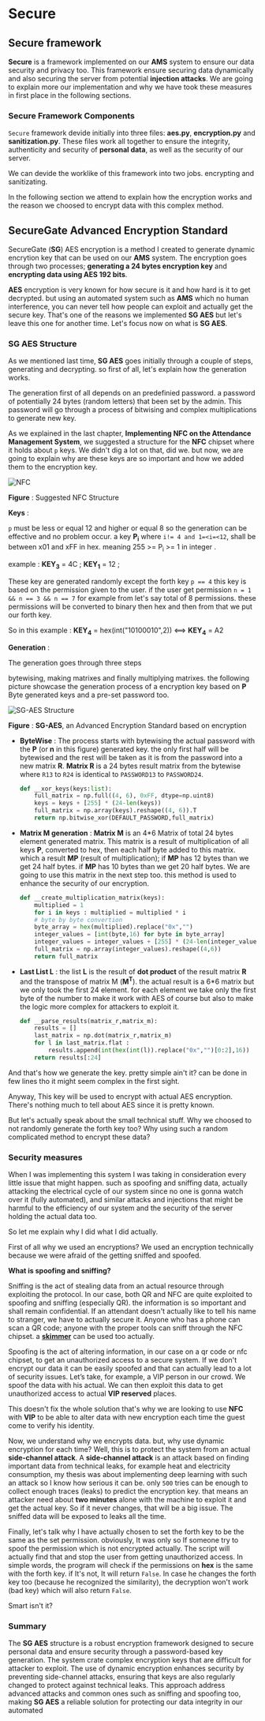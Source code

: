 # Secure

## Secure framework
**Secure** is a framework implemented on our **AMS** system to ensure our data security and privacy too. This framework ensure securing data dynamically and also securing the server from potential **injection attacks**. We are going to explain more our implementation and why we have took these measures in first place in the following sections.

### Secure Framework Components

``Secure`` framework devide initially into three files: **aes.py**, **encryption.py** and **sanitization.py**. These files work all together to ensure the integrity, authenticity and security of **personal data**, as well as the security of our server.

We can devide the worklike of this framework into two jobs. encrypting and sanitizating.

In the following section we attend to explain how the encryption works and the reason we choosed to encrypt data with this complex method.

## SecureGate Advanced Encryption Standard

SecureGate (**SG**) AES encryption is a method I created to generate dynamic encrytion key that can be used on our **AMS** system. The encryption goes through two processes; **generating a 24 bytes encryption key** and **encrypting data using AES 192 bits**.

**AES** encryption is very known for how secure is it and how hard is it to get decrypted. but using an automated system such as **AMS** which no human interference, you can never tell how people can exploit and actually get the secure key. That's one of the reasons we implemented **SG AES** but let's leave this one for another time. Let's focus now on what is **SG AES**.


### SG AES Structure

As we mentioned last time, **SG AES** goes initially through a couple of steps, generating and decrypting. so first of all, let's explain how the generation works.

The generation first of all depends on an predefinied password. a password of potentially 24 bytes (random letters) that been set by the admin. This password will go through a process of bitwising and complex multiplications to generate new key.

As we explained in the last chapter, **Implementing NFC on the Attendance Management System**, we suggested a structure for the **NFC** chipset where it holds about ``p`` keys. We didn't dig a lot on that, did we. but now, we are going to explain why are these keys are so important and how we added them to the encryption key.

![NFC](images/nfc%20structure.png)

**Figure** : Suggested NFC Structure


**Keys** : 

``p`` must be less or equal 12 and higher or equal 8 so the generation can be effective and no problem occur. a key **P<sub>i</sub>** where ``i!= 4 and 1=<i=<12``, shall be between x01 and xFF in hex. meaning 255 >= P<sub>i</sub> >= 1 in integer
.

example : **KEY<sub>3</sub>** = 4C ; **KEY<sub>1</sub>** = 12 ;

These key are generated randomly except the forth key ``p == 4`` this key is based on the permission given to the user. if the user get permission ``n = 1 && n == 3 && n == 7`` for example from let's say total of 8 permissions. these permissions will be converted to binary then hex and then from that we put our forth key.

So in this example : **KEY<sub>4</sub>** = hex(int("10100010",2)) <==> **KEY<sub>4</sub>** =  A2

**Generation** : 

The generation goes through three steps

bytewising, making matrixes and finally multiplying matrixes. the following picture showcase the generation process of a encryption key based on **P**  Byte generated keys and a pre-set password too.

![SG-AES Structure](images/encryption.png)

**Figure** : **SG-AES**, an Advanced Encryption Standard based on encryption

- **ByteWise** : The process starts with bytewising the actual password with the **P** (or **n** in this figure) generated key. the only first half will be bytewised and the rest will be taken as it is from the password into a new matrix **R**. **Matrix R** is a 24 bytes result matrix from the bytewise where ``R13`` to ``R24`` is identical to ``PASSWORD13`` to ``PASSWORD24``.

    ```python
    def __xor_keys(keys:list):
        full_matrix = np.full((4, 6), 0xFF, dtype=np.uint8)
        keys = keys + [255] * (24-len(keys))
        full_matrix = np.array(keys).reshape((4, 6)).T
        return np.bitwise_xor(DEFAULT_PASSWORD,full_matrix)
    ```

- **Matrix M generation** : **Matrix M** is an 4*6 Matrix of total 24 bytes element generated matrix. This matrix is a result of multiplication of all keys **P**, converted to hex, then each half byte added to this matrix. which a result **MP** (result of multiplication); if **MP** has 12 bytes than we get 24 half bytes. if **MP** has 10 bytes than we get 20 half bytes. We are going to use this matrix in the next step too. this method is used to enhance the security of our encryption.

    ```python
    def __create_multiplication_matrix(keys):
        multiplied = 1
        for i in keys : multiplied = multiplied * i
        # byte by byte convertion 
        byte_array = hex(multiplied).replace("0x","")
        integer_values = [int(byte,16) for byte in byte_array]
        integer_values = integer_values + [255] * (24-len(integer_values))
        full_matrix = np.array(integer_values).reshape((4,6))
        return full_matrix
    ```

- **Last List L** : the list **L** is the result of **dot product** of the result matrix **R** and the transpose of matrix M (**M<sup>T</sup>**). the actual result is a 6*6 matrix but we only took the first 24 element. for each element we take only the first byte of the number to make it work with AES of course but also to make the logic more complex for attackers to exploit it.

    ```python
    def __parse_results(matrix_r,matrix_m):
        results = []
        last_matrix = np.dot(matrix_r,matrix_m)
        for l in last_matrix.flat : 
            results.append(int(hex(int(l)).replace("0x","")[0:2],16))
        return results[:24]
    ```

And that's how we generate the key. pretty simple ain't it? can be done in few lines tho it might seem complex in the first sight.

Anyway, This key will be used to encrypt with actual AES encryption. There's nothing much to tell about AES since it is pretty known.

But let's actually speak about the small technical stuff. Why we choosed to not randomly generate the forth key too? Why using such a random complicated method to encrypt these data?

### Security measures

When I was implementing this system I was taking in consideration every little issue that might happen. such as spoofing and sniffing data, actually attacking the electrical cycle of our system since no one is gonna watch over it (fully automated), and similar attacks and injections that might be harmful to the efficiency of our system and the security of the server holding the actual data too.

So let me explain why I did what I did actually.

First of all why we used an encryptions? We used an encryption technically because we were afraid of the getting sniffed and spoofed.

**What is spoofing and sniffing?** 

Sniffing is the act of stealing data from an actual resource through exploiting the protocol. In our case, both QR and NFC are quite exploited to spoofing and sniffing (especially QR). the information is so important and shall remain confidential. If an attendant doesn't actually like to tell his name to stranger, we have to actually secure it. Anyone who has a phone can scan a QR code; anyone with the proper tools can sniff through the NFC chipset. a [**skimmer**](https://www.bankrate.com/banking/what-is-atm-skimming/) can be used too actually.

Spoofing is the act of altering information, in our case on a qr code or nfc chipset, to get an unauthorized access to a secure system. If we don't encrypt our data it can be easily spoofed and that can actually lead to a lot of security issues. Let’s take, for example, a VIP person in our crowd. We spoof the data with his actual. We can then exploit this data to get unauthorized access to actual **VIP reserved** places.

This doesn't fix the whole solution that's why we are looking to use **NFC** with **VIP** to be able to alter data with new encryption each time the guest come to verify his identity.

Now, we understand why we encrypts data. but, why use dynamic encryption for each time? Well, this is to protect the system from an actual **side-channel attack**. A **side-channel attack** is an attack based on finding important data from technical leaks, for example heat and electricity consumption, my thesis was about implementing deep learning with such an attack so I know how serious it can be. only ``500`` tries can be enough to collect enough traces (leaks) to predict the encryption key. that means an attacker need about **two minutes** alone with the machine to exploit it and get the actual key. So if it never changes, that will be a big issue. The sniffed data will be exposed to leaks all the time.

Finally, let's talk why I have actually chosen to set the forth key to be the same as the set permission. obviously, It was only so If someone try to spoof the permission which is not encrypted actually. The script will actually find that and stop the user from getting unauthorized access. In simple words, the program will check if the permissions on **hex** is the same with the forth key. if It's not, It will return ``False``. In case he changes the forth key too (because he recognized the similarity), the decryption won't work (bad key) which will also return ``False``.

Smart isn't it?

### Summary

The **SG AES** structure is a robust encryption framework designed to secure personal data and ensure security through a password-based key generation. The system crate complex encryption keys that are difficult for attacker to exploit. The use of dynamic encryption enhances security by preventing side-channel attacks, ensuring that keys are also regularly changed to protect against technical leaks. This approach address advanced attacks and common ones such as sniffing and spoofing too, making **SG AES** a reliable solution for protecting our data integrity in our automated